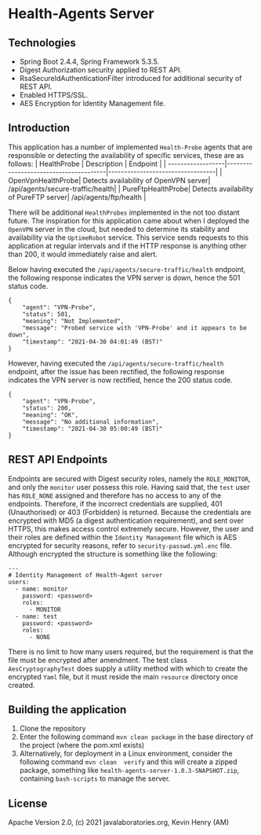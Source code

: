# Health-Agents Server

## Technologies
* Spring Boot 2.4.4, Spring Framework 5.3.5.
* Digest Authorization security applied to REST API.
* RsaSecureIdAuthenticationFilter introduced for additional security of REST API.  
* Enabled HTTPS/SSL.
* AES Encryption for Identity Management file.

## Introduction
This application has a number of implemented `Health-Probe` agents that are
responsible or detecting the availability of specific services, these are as follows:
| HealthProbe       | Description                           | Endpoint                         |
| ------------------|---------------------------------------|----------------------------------|
| OpenVpnHealthProbe| Detects availability of OpenVPN server| /api/agents/secure-traffic/health|
| PureFtpHealthProbe| Detects availability of PureFTP server| /api/agents/ftp/health           |

There will be additional `HealthProbes` implemented in the not too distant future. The inspiration for
this application came about when I deployed the `OpenVPN` server in the cloud, but needed to determine
its stability and availability via the `UptimeRobot` service. This service sends requests to this application
at regular intervals and if the HTTP response is anything other than 200, it would immediately raise
and alert.

Below having executed the `/api/agents/secure-traffic/health` endpoint, the following response
indicates the VPN server is down, hence the 501 status code.
```
{
    "agent": "VPN-Probe",
    "status": 501,
    "meaning": "Not Implemented",
    "message": "Probed service with 'VPN-Probe' and it appears to be down",
    "timestamp": "2021-04-30 04:01:49 (BST)"
}
```
However, having executed the `/api/agents/secure-traffic/health` endpoint, after the issue has been 
rectified, the following response indicates the VPN server is now rectified, hence the 200 status code.
```
{
    "agent": "VPN-Probe",
    "status": 200,
    "meaning": "OK",
    "message": "No additional information",
    "timestamp": "2021-04-30 05:00:49 (BST)"
}
```
## REST API Endpoints
Endpoints are secured with Digest security roles, namely the `ROLE_MONITOR`, and only the `monitor` user
possess this role. Having said that, the `test` user has `ROLE_NONE` assigned and therefore has no access
to any of the endpoints. Therefore, if the incorrect credentials are supplied, 401 (Unauthorised) or 
403 (Forbidden) is returned. Because the credentials are encrypted with MD5 (a digest authentication 
requirement), and sent over HTTPS, this makes access control extremely secure. However, the user and their 
roles are defined within the `Identity Management` file which is AES encrypted for security reasons, refer 
to `security-passwd.yml.enc` file. Although encrypted the structure is something like the following:
```
---
# Identity Management of Health-Agent server
users:
  - name: monitor
    password: <password>
    roles:
      - MONITOR
  - name: test
    password: <password>
    roles:
      - NONE
```
There is no limit to how many users required, but the requirement is that the file must be encrypted after 
amendment. The test class `AesCryptographyTest` does supply a utility method with which to create
the encrypted `Yaml` file, but it must reside the main `resource` directory once created.

## Building the application
1. Clone the repository
2. Enter the following command `mvn clean package` in the base directory of the project (where the 
   pom.xml exists)
3. Alternatively, for deployment in a Linux environment, consider the following command `mvn clean 
   verify` and this will create a zipped package, something like `health-agents-server-1.0.3-SNAPSHOT.zip`,
   containing `bash-scripts` to manage the server. 

## License
Apache Version 2.0, (c) 2021 javalaboratories.org, Kevin Henry (AM)
